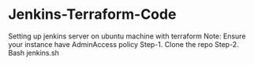 # Jenkins-Terraform-Code
Setting up jenkins server on ubuntu machine with terraform
Note: Ensure your instance have AdminAccess policy
Step-1. Clone the repo
Step-2. Bash jenkins.sh

